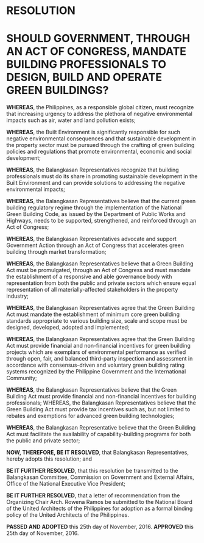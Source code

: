 # **RESOLUTION**

# SHOULD GOVERNMENT, THROUGH AN ACT OF CONGRESS, MANDATE BUILDING PROFESSIONALS TO DESIGN, BUILD AND OPERATE GREEN BUILDINGS?

**WHEREAS**, the Philippines, as a responsible global citizen, must recognize that increasing urgency to address the plethora of negative environmental impacts such as air, water and land pollution exists;

**WHEREAS**, the Built Environment is significantly responsible for such negative environmental consequences and that sustainable development in the property sector must be pursued through the crafting of green building policies and regulations that promote environmental, economic and social development;

**WHEREAS**, the Balangkasan Representatives recognize that building professionals must do its share in promoting sustainable development in the Built Environment and can provide solutions to addressing the negative environmental impacts;

**WHEREAS**, the Balangkasan Representatives believe that the current green building regulatory regime through the implementation of the National Green Building Code, as issued by the Department of Public Works and Highways, needs to be supported, strengthened, and reinforced through an Act of Congress;

**WHEREAS**, the Balangkasan Representatives advocate and support Government Action through an Act of Congress that accelerates green building through market transformation;

**WHEREAS**, the Balangkasan Representatives believe that a Green Building Act must be promulgated, through an Act of Congress and must mandate the establishment of a responsive and able governance body with representation from both the public and private sectors which ensure equal representation of all materially-affected stakeholders in the property industry;

**WHEREAS**, the Balangkasan Representatives agree that the Green Building Act must mandate the establishment of minimum core green building standards appropriate to various building size, scale and scope must be designed, developed, adopted and implemented;

**WHEREAS**, the Balangkasan Representatives agree that the Green Building Act must provide financial and non-financial incentives for green building projects which are exemplars of environmental performance as verified through open, fair, and balanced third-party inspection and assessment in accordance with consensus-driven and voluntary green building rating systems recognized by the Philippine Government and the International Community;

**WHEREAS**, the Balangkasan Representatives believe that the Green Building Act must provide financial and non-financial incentives for building professionals;
WHEREAS, the Balangkasan Representatives believe that the Green Building Act must provide tax incentives such as, but not limited to rebates and exemptions for advanced green building technologies;

**WHEREAS**, the Balangkasan Representative believe that the Green Building Act must facilitate the availability of capability-building programs for both the public and private sector;

**NOW, THEREFORE, BE IT RESOLVED**, that Balangkasan Representatives, hereby adopts this resolution; and

**BE IT FURTHER RESOLVED**, that this resolution be transmitted to the Balangkasan Committee, Commission on Government and External Affairs, Office of the National Executive Vice President;

**BE IT FURTHER RESOLVED**, that a letter of recommendation from the Organizing Chair Arch. Rowena Ramos be submitted to the National Board of the United Architects of the Philippines for adoption as a formal binding policy of the United Architects of the Philippines.

**PASSED AND ADOPTED** this 25th day of November, 2016.
**APPROVED** this 25th day of November, 2016.
